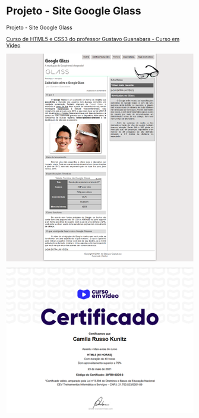 # Projeto - Site Google Glass

Projeto - Site Google Glass

[Curso de HTML5 e CSS3 do professor Gustavo Guanabara - Curso em Vídeo](https://www.cursoemvideo.com/curso/html5/)

![Layout Site Google Glass](/documentacao/layout-google-glass.png)

![Certificado](/documentacao/certificado.png)
